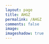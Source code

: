 ```yaml
---
layout: page
title: AHGZ
permalink: /AHGZ
comments: false
image:
imageshadow: true
---
```


<rssapp-list id="svO6K0Ytx26o6WTx"></rssapp-list><script src="https://widget.rss.app/v1/list.js" type="text/javascript" async></script>
